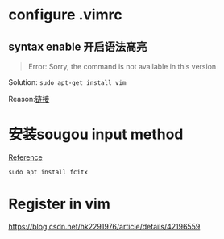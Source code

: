 # configure .vimrc

## syntax enable 开启语法高亮
>Error: Sorry, the command is not available in this version

Solution: `sudo apt-get install vim`

Reason:[链接](https://blog.csdn.net/hudashi/article/details/7664457)

# 安装sougou input method

[Reference](https://blog.csdn.net/lupengCSDN/article/details/80279177)
```
sudo apt install fcitx
```
# Register in vim
https://blog.csdn.net/hk2291976/article/details/42196559
